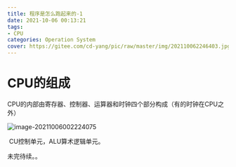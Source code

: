 ```yaml
---
title: 程序是怎么跑起来的-1
date: 2021-10-06 00:13:21
tags: 
- CPU
categories: Operation System
cover: https://gitee.com/cd-yang/pic/raw/master/img/202110062246403.jpg
---
```


# CPU的组成

​		CPU的内部由寄存器、控制器、运算器和时钟四个部分构成（有的时钟在CPU之外）

![image-20211006002224075](https://gitee.com/cd-yang/pic/raw/master/img/202110060022125.png)

​		CU控制单元，ALU算术逻辑单元。



未完待续。。
